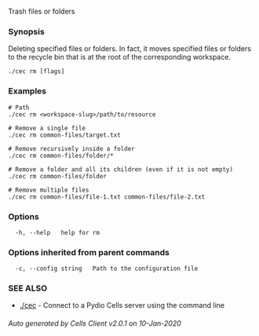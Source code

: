 Trash files or folders

### Synopsis


Deleting specified files or folders. In fact, it moves specified files or folders to the recycle bin that is at the root of the corresponding workspace.


```
./cec rm [flags]
```

### Examples

```
# Path
./cec rm <workspace-slug>/path/to/resource

# Remove a single file
./cec rm common-files/target.txt

# Remove recursively inside a folder
./cec rm common-files/folder/*

# Remove a folder and all its children (even if it is not empty) 
./cec rm common-files/folder

# Remove multiple files
./cec rm common-files/file-1.txt common-files/file-2.txt

```

### Options

```
  -h, --help   help for rm
```

### Options inherited from parent commands

```
  -c, --config string   Path to the configuration file
```

### SEE ALSO

* [./cec](./cec)	 - Connect to a Pydio Cells server using the command line

###### Auto generated by Cells Client v2.0.1 on 10-Jan-2020
